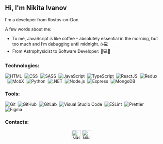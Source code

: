## Hi, I'm Nikita Ivanov

I'm a developer from Rostov-on-Don.

A few words about me:
- To me, JavaScript is like coffee – absolutely essential in the morning, but too much and I’m debugging until midnight. ☕💻
- From Astrophysicist to Software Developer: 🚀💻🌌 

### Technologies:

![HTML](https://img.shields.io/badge/-HTML-FFFFFF?style=flat-square&logo=HTML5&logoColor=E34F26)&nbsp;
![CSS](https://img.shields.io/badge/-CSS-FFFFFF?style=flat-square&logo=CSS3&logoColor=1572B6)&nbsp;
![SASS](https://img.shields.io/badge/-SASS-FFFFFF?style=flat-square&logo=SASS)&nbsp;
![JavaScript](https://img.shields.io/badge/-JavaScript-FFFFFF?style=flat-square&logo=javascript)&nbsp;
![TypeScript](https://img.shields.io/badge/-TypeScript-FFFFFF?style=flat-square&logo=typescript)&nbsp;
![ReactJS](https://img.shields.io/badge/-ReactJS-FFFFFF?style=flat-square&logo=react)&nbsp;
![Redux](https://img.shields.io/badge/-Redux-FFFFFF?style=flat-square&logo=Redux&logoColor=31008D)&nbsp;
![MobX](https://img.shields.io/badge/-MobX-FFFFFF?style=flat-square&logo=mobx&logoColor=#CD672E)&nbsp;
![Python](https://img.shields.io/badge/-Python-FFFFFF?style=flat-square&logo=python)&nbsp;
![.NET](https://img.shields.io/badge/-.NET-FFFFFF?style=flat-square&logo=.net)&nbsp;
![Node.js](https://img.shields.io/badge/-Node.js-FFFFFF?style=flat-square&logo=node.js)&nbsp;
![Express](https://img.shields.io/badge/-Express-FFFFFF?style=flat-square&logo=express)&nbsp;
![MongoDB](https://img.shields.io/badge/-MongoDB-FFFFFF?style=flat-square&logo=mongodb)&nbsp;

### Tools:

![Git](https://img.shields.io/badge/-Git-FFFFFF?style=flat-square&logo=git)&nbsp;
![GitHub](https://img.shields.io/badge/-GitHub-FFFFFF?style=flat-square&logo=github)&nbsp;
![GitLab](https://img.shields.io/badge/-GitLab-FFFFFF?style=flat-square&logo=gitlab)&nbsp;
![Visual Studio Code](https://img.shields.io/badge/-Visual%20Studio%20Code-FFFFFF?style=flat-square&logo=visual-studio-code&logoColor=007ACC)&nbsp;
![ESLint](https://img.shields.io/badge/-ESLint-FFFFFF?style=flat-square&logo=eslint&logoColor=4a31c3)&nbsp;
![Prettier](https://img.shields.io/badge/-Prettier-FFFFFF?style=flat-square&logo=prettier)&nbsp;
![Figma](https://img.shields.io/badge/-Figma-FFFFFF?style=flat-square&logo=figma)&nbsp;

### Contacts:
<p align="center">
  <a href="linkedin.com/in/nikita-ivanov-699102298"><img width="30px" src="https://simpleicons.org/icons/linkedin.svg" alt="Nikita Ivanov | Linkedin"/></a>
  <a href="https://t.me/Ironjoni"><img width="30px" src="https://simpleicons.org/icons/telegram.svg" alt="Nikita Ivanov | Telegram"/></a>
